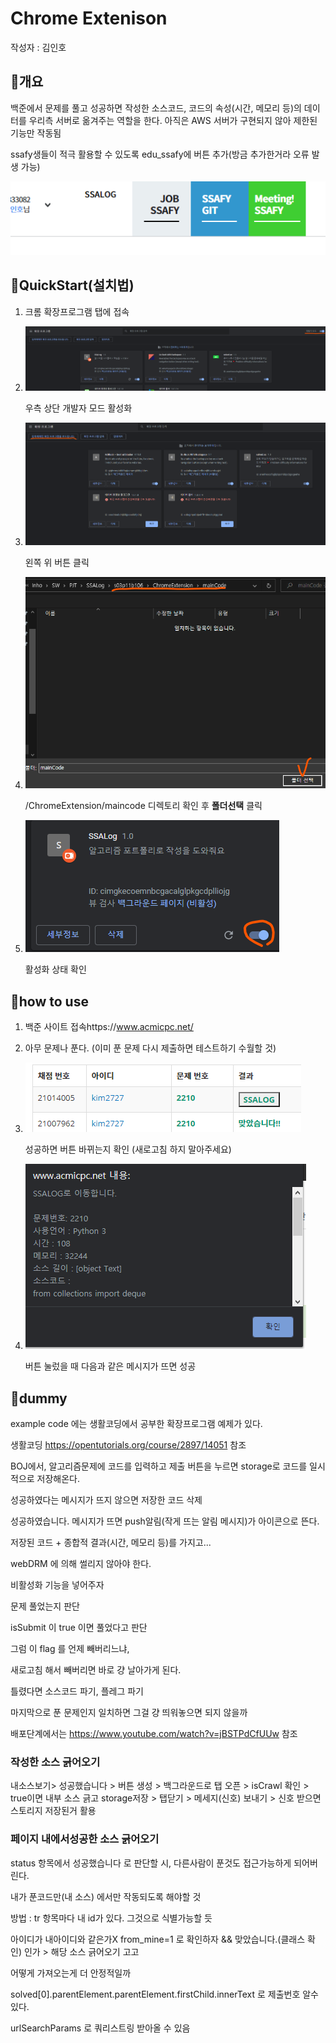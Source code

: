 # Chrome Extenison

작성자 : 김인호

## 🍕개요

백준에서 문제를 풀고 성공하면 작성한 소스코드, 코드의 속성(시간, 메모리 등)의 데이터를 우리측 서버로 옮겨주는 역할을 한다.
아직은 AWS 서버가 구현되지 않아 제한된 기능만 작동됨

ssafy생들이 적극 활용할 수 있도록 edu_ssafy에 버튼 추가(방금 추가한거라 오류 발생 가능)

![image-20200717111718014](README.assets/image-20200717111718014.png)

## 🚀QuickStart(설치법)

1. 크롬 확장프로그램 탭에 접속

2. ![image-20200717150242697](README.assets/image-20200717150242697.png)

   우측 상단 개발자 모드 활성화

3. ![image-20200717102924864](README.assets/image-20200717102924864.png)

   왼쪽 위 버튼 클릭

4. ![image-20200717103009326](README.assets/image-20200717103009326.png)

   /ChromeExtension/maincode 디렉토리 확인 후 **폴더선택** 클릭

5. ![image-20200717103116801](README.assets/image-20200717103116801.png)

   활성화 상태 확인

## 📌how to use

1. 백준 사이트 접속https://www.acmicpc.net/

2. 아무 문제나 푼다. (이미 푼 문제 다시 제출하면 테스트하기 수월할 것)

3. ![image-20200717103509950](README.assets/image-20200717103509950.png)

   성공하면 버튼 바뀌는지 확인 (새로고침 하지 말아주세요)

4. ![image-20200717103525377](README.assets/image-20200717103525377.png)

   버튼 눌렀을 때 다음과 같은 메시지가 뜨면 성공


## 🧱dummy

example code 에는 생활코딩에서 공부한 확장프로그램 예제가 있다.

생활코딩 https://opentutorials.org/course/2897/14051 참조

BOJ에서, 알고리즘문제에 코드를 입력하고 제출 버튼을 누르면 storage로 코드를 일시적으로 저장해온다.

성공하였다는 메시지가 뜨지 않으면 저장한 코드 삭제

성공하였습니다. 메시지가 뜨면 push알림(작게 뜨는 알림 메시지)가 아이콘으로 뜬다.

저장된 코드 + 종합적 결과(시간, 메모리 등)를 가지고...



webDRM 에 의해 썰리지 않아야 한다.

비활성화 기능을 넣어주자



문제 풀었는지 판단

isSubmit 이 true 이면 풀었다고 판단

그럼 이 flag 를 언제 빼버리느냐,

새로고침 해서 빼버리면 바로 걍 날아가게 된다.



틀렸다면 소스코드 파기, 플레그 파기



마지막으로 푼 문제인지 일치하면 그걸 걍 띄워놓으면 되지 않을까



배포단계에서는 https://www.youtube.com/watch?v=jBSTPdCfUUw 참조



### 작성한 소스 긁어오기

내소스보기> 성공했습니다 > 버튼 생성 > 백그라운드로 탭 오픈 > isCrawl 확인 > true이면 내부 소스 긁고 storage저장 > 탭닫기 > 메세지(신호) 보내기 > 신호 받으면 스토리지 저장된거 활용

### 페이지 내에서성공한 소스 긁어오기

status 항목에서 성공했습니다 로 판단할 시, 다른사람이 푼것도 접근가능하게 되어버린다.

내가 푼코드만(내 소스) 에서만 작동되도록 해야할 것

방법 : tr 항목마다 내 id가 있다. 그것으로 식별가능할 듯

아이디가 내아이디와 같은가X from_mine=1 로 확인하자 && 맞았습니다.(클래스 확인) 인가 > 해당 소스 긁어오기 고고

어떻게 가져오는게 더 안정적일까





solved[0].parentElement.parentElement.firstChild.innerText 로 제출번호 알수있다.

urlSearchParams 로 쿼리스트링 받아올 수 있음

